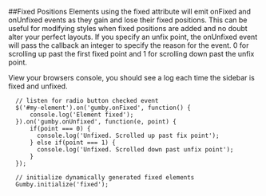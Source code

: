 ##Fixed Positions
Elements using the fixed attribute will emit onFixed and onUnfixed events as they gain and lose their fixed positions. This can be useful for modifying styles when fixed positions are added and no doubt alter your perfect layouts. If you specify an unfix point, the onUnfixed event will pass the callback an integer to specify the reason for the event. 0 for scrolling up past the first fixed point and 1 for scrolling down past the unfix point.

 View your browsers console, you should see a log each time the sidebar is fixed and unfixed.

```
  // listen for radio button checked event
  $('#my-element').on('gumby.onFixed', function() {
      console.log('Element fixed');
  }).on('gumby.onUnfixed', function(e, point) {
      if(point === 0) {
        console.log('Unfixed. Scrolled up past fix point');
      } else if(point === 1) {
        console.log('Unfixed. Scrolled down past unfix point');
      }
  });
 
  // initialize dynamically generated fixed elements
  Gumby.initialize('fixed');
```
